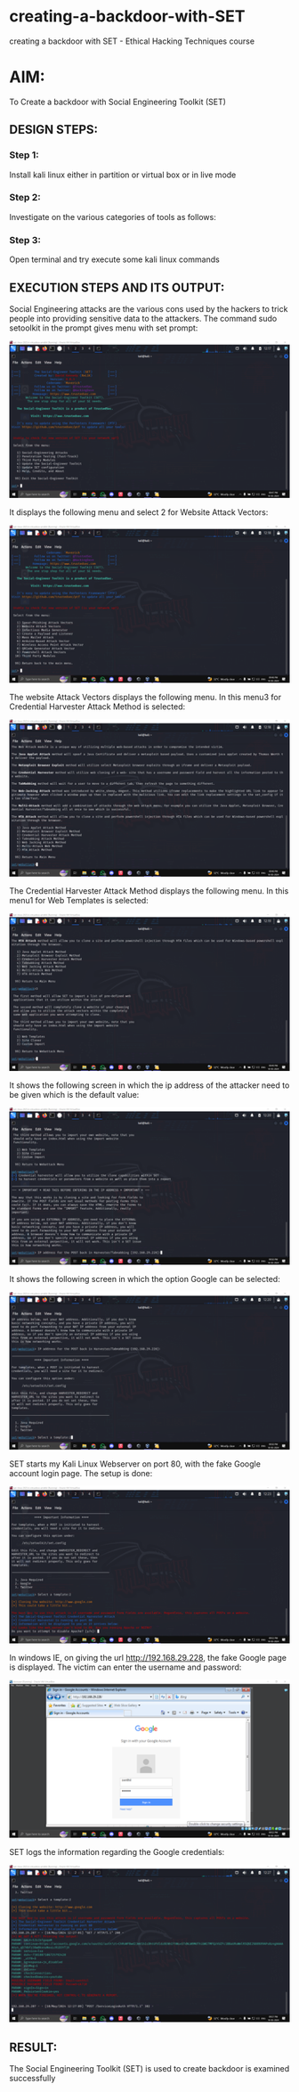 # creating-a-backdoor-with-SET
creating a backdoor with SET - Ethical Hacking Techniques course

# AIM:
To Create a backdoor with Social Engineering Toolkit (SET)

## DESIGN STEPS:

### Step 1:

Install kali linux either in partition or virtual box or in live mode


### Step 2:

Investigate on the various categories of tools as follows:

### Step 3:

Open terminal and try execute some kali linux commands

## EXECUTION STEPS AND ITS OUTPUT:
Social Engineering attacks are the various cons used by the hackers to trick people into providing sensitive data to the attackers. 
The command sudo setoolkit in the prompt gives menu with set prompt:

![](o1.png)

 It displays the following menu and select 2 for Website Attack Vectors:

![](o2.png)

The website Attack Vectors displays the following menu. In this menu3 for Credential Harvester Attack Method is selected:

![](o3.png)

The Credential Harvester Attack Method displays the following menu. In this menu1 for Web Templates is selected: 

![](o4.png)

It shows the following screen in which the ip address of the attacker need to be given which is the default value:

![](o5.png)

It shows the following screen in which the option Google can be selected:

![](o6.png)

SET starts my Kali Linux Webserver on port 80, with the fake Google account login page. The setup is done:

![](o7.png)

In windows IE, on giving the url http://192.168.29.228, the fake Google page is displayed. The victim can enter the username and password:

![](o8.png)

SET logs the information regarding the Google credentials:

![](o9.png)




## RESULT:
The Social Engineering Toolkit (SET) is used to create backdoor is  examined successfully
